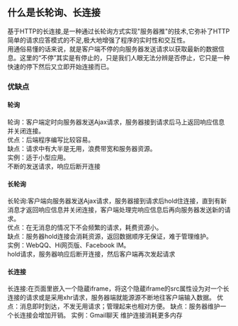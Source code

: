 ## 什么是长轮询、长连接
基于HTTP的长连接,是一种通过长轮询方式实现"服务器推"的技术,它弥补了HTTP简单的请求应答模式的不足,极大地增强了程序的实时性和交互性。  
用通俗易懂的话来说，就是客户端不停的向服务器发送请求以获取最新的数据信息。这里的“不停”其实是有停止的，只是我们人眼无法分辨是否停止，它只是一种快速的停下然后又立即开始连接而已。  
### 优缺点
#### 轮询
轮询：客户端定时向服务器发送Ajax请求，服务器接到请求后马上返回响应信息并关闭连接。   
优点：后端程序编写比较容易。   
缺点：请求中有大半是无用，浪费带宽和服务器资源。   
实例：适于小型应用。  
不断的发送请求，响应后断开连接  
#### 长轮询
长轮询:客户端向服务器发送Ajax请求，服务器接到请求后hold住连接，直到有新消息才返回响应信息并关闭连接，客户端处理完响应信息后再向服务器发送新的请求。   
优点：在无消息的情况下不会频繁的请求，耗费资源小。   
缺点：服务器hold连接会消耗资源，返回数据顺序无保证，难于管理维护。   
实例：WebQQ、Hi网页版、Facebook IM。  
hold请求，服务器响应后断开连接，然后客户端再次发起请求  
#### 长连接
长连接:在页面里嵌入一个隐蔵iframe，将这个隐蔵iframe的src属性设为对一个长连接的请求或是采用xhr请求，服务器端就能源源不断地往客户端输入数据。 
优点：消息即时到达，不发无用请求；管理起来也相对方便。 
缺点：服务器维护一个长连接会增加开销。 
实例：Gmail聊天
维护连接消耗更多内存  
